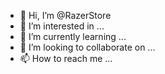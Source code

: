 - 👋 Hi, I’m @RazerStore
- 👀 I’m interested in ...
- 🌱 I’m currently learning ...
- 💞️ I’m looking to collaborate on ...
- 📫 How to reach me ...

<!---
RazerStore/RazerStore is a ✨ special ✨ repository because its `README.md` (this file) appears on your GitHub profile.
You can click the Preview link to take a look at your changes.
--->
